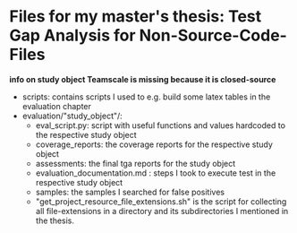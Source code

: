 # Files for my master's thesis: Test Gap Analysis for Non-Source-Code-Files

**info on study object Teamscale is missing because it is closed-source**

- scripts: contains scripts I used to e.g. build some latex tables in the evaluation chapter
- evaluation/"study_object"/:
  - eval_script.py: script with useful functions and values hardcoded to the respective study object
  - coverage_reports: the coverage reports for the respective study object
  - assessments: the final tga reports for the study object
  - evaluation_documentation.md : steps I took to execute test in the respective study object
  - samples: the samples I searched for false positives
  - "get_project_resource_file_extensions.sh" is the script for collecting all file-extensions in a directory and its subdirectories I mentioned in the thesis.
